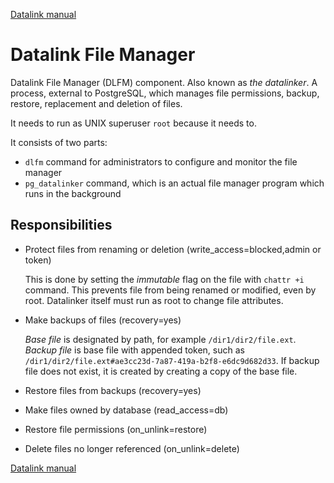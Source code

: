 [Datalink manual](README.md)

Datalink File Manager
=====================

Datalink File Manager (DLFM) component. Also known as *the datalinker*.
A process, external to PostgreSQL, which manages file permissions, backup, restore, replacement and deletion of files.

It needs to run as UNIX superuser `root` because it needs to.

It consists of two parts:
- `dlfm` command for administrators to configure and monitor the file manager
- `pg_datalinker` command, which is an actual file manager program which runs in the background

Responsibilities
----------------

* Protect files from renaming or deletion (write_access=blocked,admin or token)
  
  This is done by setting the *immutable* flag on the file with `chattr +i` command.
  This prevents file from being renamed or modified, even by root.
  Datalinker itself must run as root to change file attributes.
  
* Make backups of files (recovery=yes)

  *Base file* is designated by path, for example `/dir1/dir2/file.ext`.
  *Backup file* is base file with appended token, such as `/dir1/dir2/file.ext#ae3cc23d-7a87-419a-b2f8-e6dc9d682d33`.
  If backup file does not exist, it is created by creating a copy of the base file.

* Restore files from backups (recovery=yes)



* Make files owned by database (read_access=db)
* Restore file permissions (on_unlink=restore)
* Delete files no longer referenced (on_unlink=delete)

[Datalink manual](README.md)
